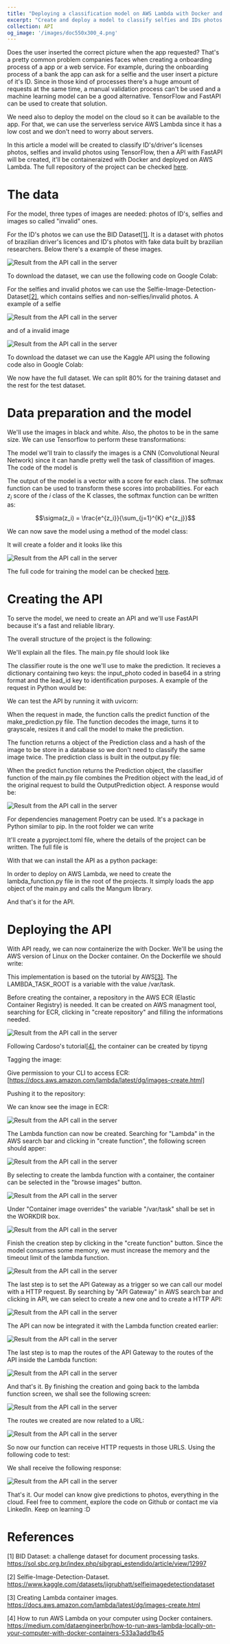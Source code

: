 ```yaml
---
title: "Deploying a classification model on AWS Lambda with Docker and FastAPI"
excerpt: "Create and deploy a model to classify selfies and IDs photos on AWS Lambda with Tensorflow, FastAPI and Docker<br/><img src='/images/doc550x300_4.png'>"
collection: API
og_image: '/images/doc550x300_4.png'
---
```


Does the user inserted the correct picture when the app requested? That's a pretty common problem companies faces when creating a onboarding process of a app or a web service. For example, during the onboarding process of a bank the app can ask for a selfie and the user insert a picture of it's ID. Since in those kind of processes there's a huge amount of requests at the same time, a manual validation process can't be used and a machine learning model can be a good alternative. TensorFlow and FastAPI can be used to create that solution.

We need also to deploy the model on the cloud so it can be available to the app. For that, we can use the serverless service AWS Lambda since it has a low cost and we don't need to worry about servers.

In this article a model will be created to classify ID's/driver's licenses photos, selfies and invalid photos using TensorFlow, then a API with FastAPI will be created, it'll be containeraized with Docker and deployed on AWS Lambda. The full repository of the project can be checked [here](https://github.com/vinybrasil/doc_classifier). 

# The data
For the model, three types of images are needed: photos of ID's, selfies and images so called "invalid" ones. 

For the ID's photos we can use the BID Dataset[[1]](https://sol.sbc.org.br/index.php/sibgrapi_estendido/article/view/12997). It is a dataset with photos of brazilian driver's licences and ID's photos with fake data built by brazilian researchers. Below there's a example of these images.

![Result from the API call in the server](/images/doc_classifier_post/rg.jpg "Example of a fake ID photo")

To download the dataset, we can use the following code on Google Colab:

<script src="https://gist.github.com/vinybrasil/c8b35e0ec263bb4e69ace5843e163c9d.js"></script>

For the selfies and invalid photos we can use the Selfie-Image-Detection-Dataset[[2]](https://www.kaggle.com/datasets/jigrubhatt/selfieimagedetectiondataset), which contains selfies and non-selfies/invalid photos.
A example of a selfie

![Result from the API call in the server](/images/doc_classifier_post/selfie_example.jpg "Example of selfie")


and of a invalid image

![Result from the API call in the server](/images/doc_classifier_post/invalid.jpg "Example of selfie")


To download the dataset we can use the Kaggle API using the following code also in Google Colab:

<script src="https://gist.github.com/vinybrasil/cdcc90f5dd2211c7799997456e4d81c6.js"></script>

We now have the full dataset. We can split 80% for the training dataset and the rest for the test dataset.

# Data preparation and the model
We'll use the images in black and white. Also, the photos to be in the same size. We can use Tensorflow to perform these transformations:

<script src="https://gist.github.com/vinybrasil/cdd4987eb6a897da546c17ba38db74e9.js"></script>

The model we'll train to classify the images is a CNN (Convolutional Neural Network) since it can handle pretty well the task of classifition of images. The code of the model is

<script src="https://gist.github.com/vinybrasil/da183c40bd78a7de0b7683062c61f91e.js"></script>

The output of the model is a vector with a score for each class. The softmax function can be used to transform these scores into probabilities. For each $z_{i}$ score of the $i$ class of the K classes, the softmax function can be written as:
<center>
$$\sigma(z_i) = \frac{e^{z_i}}{\sum_{j=1}^{K} e^{z_j}}$$
</center>

We can now save the model using a method of the model class:


<script src="https://gist.github.com/vinybrasil/e6387e2c114dbc5c66d46e13e8102e6b.js"></script>

It will create a folder and it looks like this

![Result from the API call in the server](/images/doc_classifier_post/folder.png "Folder of the model")

The full code for training the model can be checked [here](https://github.com/vinybrasil/doc_classifier/blob/main/notebooks/train_document_classifier.ipynb).

# Creating the API
To serve the model, we need to create an API and we'll use FastAPI because it's a fast and reliable library. 

The overall structure of the project is the following:

<script src="https://gist.github.com/vinybrasil/1bd7dedbe3c9e03edf109dbc5ed38a22.js"></script>

We'll  explain all the files.
The main.py file should look like

<script src="https://gist.github.com/vinybrasil/3babe727bc1416ce74551de54784803e.js"></script>

The classifier route is the one we'll use to make the prediction. It recieves a dictionary containing two keys: the input_photo coded in base64 in a string format and the lead_id key to identification purposes. A example of the request in Python would be:

<script src="https://gist.github.com/vinybrasil/a766ad22a7250a1fabf3f4ae7966637d.js"></script>

We can test the API by running it with uvicorn:

<script src="https://gist.github.com/vinybrasil/c9f5fac99a7026044768bc1109ca5c22.js"></script>

When the request in made, the function calls the predict function of the make_prediction.py file. The function decodes the image, turns it to grayscale, resizes it and call the model to make the prediction. 


<script src="https://gist.github.com/vinybrasil/ba683cba6b0f8eb5ab0cc709802c16a2.js"></script>

The function returns a object of the Prediction class and a hash of the image to be store in a database so we don't need to classify the same image twice. The prediction class is built in the output.py file:


<script src="https://gist.github.com/vinybrasil/d64f584a78a8a5e52f577414c7b3abd0.js"></script>


When the predict function returns the Prediction object, the classifier function of the main.py file combines the Predition object with the lead_id of the original request to build the OutputPrediction object. 
A response would be:

![Result from the API call in the server](/images/doc_classifier_post/result0.png "Result from the API call in the server running locally")

For dependencies management Poetry can be used. It's a package in Python similar to pip. In the root folder we can write

<script src="https://gist.github.com/vinybrasil/237b2fb3c537d11d8841fb77e6d4a5aa.js"></script>

It'll create a pyproject.toml file, where the details of the project can be written. The full file is

<script src="https://gist.github.com/vinybrasil/c9713934f2f52b21ce3c19d9010c4845.js"></script>

With that we can install the API as a python package:

<script src="https://gist.github.com/vinybrasil/aca84061a0ed33c0b226577d09b32d13.js"></script>

In order to deploy on AWS Lambda, we need to create the lambda_function.py file in the root of the projects. It simply loads the app object of the main.py and calls the Mangum library.

<script src="https://gist.github.com/vinybrasil/2043f84db658904e73b4b6015a624f08.js"></script>

And that's it for the API.

# Deploying the API
With API ready, we can now containerize the with Docker. We'll be using the AWS version of Linux on the Docker container. On the Dockerfile we should write:

<script src="https://gist.github.com/vinybrasil/afd0a412b565b72f354b53c8460ceaaa.js"></script>

This implementation is based on the tutorial by AWS[[3]](https://docs.aws.amazon.com/lambda/latest/dg/images-create.html). The LAMBDA_TASK_ROOT is a variable with the value /var/task. 

Before creating the container, a repository in the AWS ECR (Elastic Container Registry) is needed. It can be created on AWS managment tool, searching for ECR, clicking in "create repository" and filling the informations needed.

![Result from the API call in the server](/images/doc_classifier_post/ecr.png "Create repository on ECR")

Following Cardoso's tutorial[[4]]( https://medium.com/dataengineerbr/how-to-run-aws-lambda-locally-on-your-computer-with-docker-containers-533a3add1b45), 
the container can be created by tipyng

<script src="https://gist.github.com/vinybrasil/c78592a37cf9db969c2ec7c982a3ee8a.js"></script>

Tagging the image:

<script src="https://gist.github.com/vinybrasil/c72c3dad3f71ceb7d02d2461e3da1b8a.js"></script>

Give permission to your CLI to access ECR:  [https://docs.aws.amazon.com/lambda/latest/dg/images-create.html]

<script src="https://gist.github.com/vinybrasil/6dd6382c05e0d95ed96c4403843302e6.js"></script>
Pushing it to the repository:

<script src="https://gist.github.com/vinybrasil/c7e7b84d8663eb4e7b0a2eaa8938238b.js"></script>
We can know see the image in ECR:

![Result from the API call in the server](/images/doc_classifier_post/ectr_rep.png "Image on ECR")

The Lambda function can now be created. Searching for "Lambda" in the AWS search bar and clicking in "create function", the following screen should apper:

![Result from the API call in the server](/images/doc_classifier_post/lambda1.png "Create function on Lambda")

By selecting to create the lambda function with a container, the container can be selected in the "browse images" button.

![Result from the API call in the server](/images/doc_classifier_post/lambda2.png "Selecting image to Lambda")

Under "Container image overrides" the variable "/var/task" shall be set in the WORKDIR box.

![Result from the API call in the server](/images/doc_classifier_post/lambda3.png "Small config on the Lambda function")

Finish the creation step by clicking  in the "create function" button. Since the model consumes some memory, we must increase the memory and the timeout limit of the lambda function.

![Result from the API call in the server](/images/doc_classifier_post/lambda4.png "Increase memory and timout limit")

The last step is to set the API Gateway as a trigger so we can call our model with a HTTP request. By searching by "API Gateway" in AWS search bar and clicking in API, we can select to create a new one and to create a HTTP API:

![Result from the API call in the server](/images/doc_classifier_post/papi1.png "Creating API on API Gateway")

The API can now be integrated it with the Lambda function created earlier:

![Result from the API call in the server](/images/doc_classifier_post/papi2.png "Integrating the Lambda function with the API")

The last step is to map the routes of the API Gateway to the routes of the API inside the Lambda function:

![Result from the API call in the server](/images/doc_classifier_post/papi3.png "Routing")

And that's it. By finishing the creation and going back to the lambda function screen, we shall see the following screen:

![Result from the API call in the server](/images/doc_classifier_post/papi35.png "The final Lambda config with the API Gateway")

The routes we created are now related to a URL:

![Result from the API call in the server](/images/doc_classifier_post/papi4.png "URL in the Lambda function")

So now our function can receive HTTP requests in those URLS. Using the following code to test:

<script src="https://gist.github.com/vinybrasil/6e2cd2a6c6fa0f16772a8b56d5803fc4.js"></script>
We shall receive the following response:

![Result from the API call in the server](/images/doc_classifier_post/result1.png "Result from the API call in the Lambda system")


That's it. Our model can know give predictions to photos, everything in the cloud.  Feel free to comment, explore the code on Github or contact me via LinkedIn. Keep on learning :D

# References

[1] BID Dataset: a challenge dataset for document processing tasks.  https://sol.sbc.org.br/index.php/sibgrapi_estendido/article/view/12997

[2] Selfie-Image-Detection-Dataset. https://www.kaggle.com/datasets/jigrubhatt/selfieimagedetectiondataset

[3] Creating Lambda container images. https://docs.aws.amazon.com/lambda/latest/dg/images-create.html

[4] How to run AWS Lambda on your computer using Docker containers. https://medium.com/dataengineerbr/how-to-run-aws-lambda-locally-on-your-computer-with-docker-containers-533a3add1b45